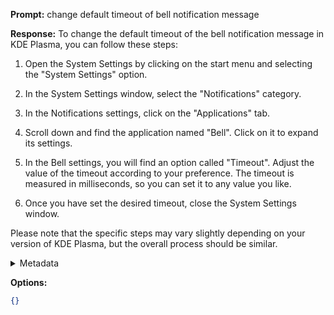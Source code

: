 **Prompt:**
change default timeout of bell notification message


**Response:**
To change the default timeout of the bell notification message in KDE Plasma, you can follow these steps:

1. Open the System Settings by clicking on the start menu and selecting the "System Settings" option.

2. In the System Settings window, select the "Notifications" category.

3. In the Notifications settings, click on the "Applications" tab.

4. Scroll down and find the application named "Bell". Click on it to expand its settings.

5. In the Bell settings, you will find an option called "Timeout". Adjust the value of the timeout according to your preference. The timeout is measured in milliseconds, so you can set it to any value you like.

6. Once you have set the desired timeout, close the System Settings window.

Please note that the specific steps may vary slightly depending on your version of KDE Plasma, but the overall process should be similar.

<details><summary>Metadata</summary>

- Duration: 7307 ms
- Datetime: 2023-08-25T13:51:47.467816
- Model: gpt-3.5-turbo-0613

</details>

**Options:**
```json
{}
```

